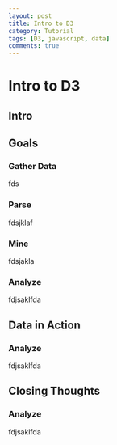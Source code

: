 ```yaml
---
layout: post
title: Intro to D3
category: Tutorial
tags: [D3, javascript, data]
comments: true
---
```


<h1>Intro to D3</h1>

<h2>Intro</h2>


<h2>Goals</h2>

<h3>Gather Data</h3>
<p>fds</p>

<h3>Parse</h3>
<p>fdsjklaf</p>

<h3>Mine</h3>
<p>fdsjakla</p>

<h3>Analyze</h3>
<p>fdjsaklfda</p>

<h2>Data in Action</h2>
<h3>Analyze</h3>
<p>fdjsaklfda</p>

<h2>Closing Thoughts</h2>
<h3>Analyze</h3>
<p>fdjsaklfda</p>